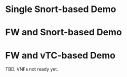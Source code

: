 # Single Snort-based Demo



# FW and Snort-based Demo

# FW and vTC-based Demo
TBD. VNFs not ready yet.